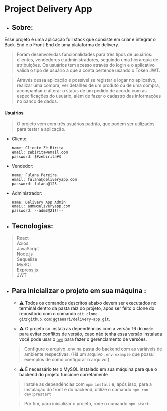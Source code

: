 # Project Delivery App

- ## Sobre:
Esse projeto é uma aplicação full stack que consiste em criar e integrar o Back-End e o Front-End de uma plataforma de delivery. 

>Foram desenvolvidas funcionalidades para três tipos de usuários: clientes, vendedores e administradores, seguindo uma hierarquia de atribuições. Os usuários tem acesso através do login e o aplicativo valida o tipo de usuário a que a conta pertence usando o Token JWT.

>Através dessa aplicação é possível se registar e logar no aplicativo, realizar uma compra, ver detalhes de um produto ou de uma compra, acompanhar e alterar o status de um pedido de acordo com as especificações do usuário, além de fazer o cadastro das informações no banco de dados.

#### Usuários
>O projeto vem com três usuários padrão, que podem ser utilizados para testar a aplicação.

- Cliente:
  ```
  name: Cliente Zé Birita
  email: zebirita@email.com
  password: $#zebirita#$
  ```

- Vendedor:
  ```
  name: Fulana Pereira
  email: fulana@deliveryapp.com
  password: fulana@123
  ```

- Administrador:
  ```
  name: Delivery App Admin
  email: adm@deliveryapp.com
  password: --adm2@21!!--

- ## Tecnologias:
>React <br>
>Axios <br>
>JavaScript <br>
>Node.js <br>
>Sequelize <br>
>MySQL <br>
>Express.js <br>
>JWT <br>

- ## Para inicializar o projeto em sua máquina :

  - ⚠️ Todos os comandos descritos abaixo devem ser executados no terminal dentro da pasta raíz do projeto, após ser feito o clone do repositório com o comando `git clone git@github.com:ggtenari/delivery-app.git`.

  - ⚠️ O projeto só instala as dependências com a versão 16 do `node` para evitar conflitos de versão, caso não tenha essa versão instalada você pode usar o [`nvm`](https://github.com/nvm-sh/nvm#installing-and-updating) para fazer o gerenciamento de versões.

  > Configure o arquivo .env na pasta do backend com as variáveis de ambiente respectivas. (Há um arquivo `.env.example` que possui exemplos de como configurar o arquivo.)
  - ⚠️ É necessário ter o MySQL instalado em sua máquina para que o backend do projeto funcione corretamente

  > Instale as dependências com `npm install` e, após isso, para a instalação do front e do backend, utilize o comando `npm run dev:prestart`

  > Por fim, para inicializar o projeto, rode o comando `npm start`.

